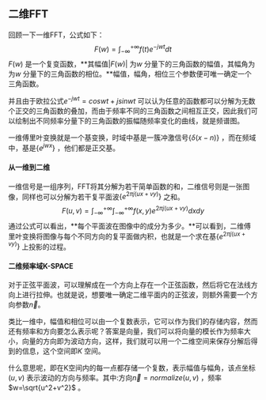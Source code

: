 ## 二维FFT

回顾一下一维FFT，公式如下：
$$
F(w)=\int _{-\infty} ^{+\infty} f(t)e^{-jwt}dt
$$
$F(w)$ 是一个复变函数，**其幅值$|F(w)|$ 为$w$ 分量下的三角函数的幅值，其幅角为 为$w$ 分量下的三角函数的相位。**幅值，幅角，相位三个参数便可唯一确定一个三角函数。

并且由于欧拉公式$e^{-jwt}=coswt+jsinwt$ 可以认为任意的函数都可以分解为无数个正交的三角函数的叠加，而由于频率不同的三角函数之间相互正交，因此我们可以绘制出不同频率分量下的三角函数的振幅随频率变化的曲线，就是频谱图。

一维傅里叶变换就是一个基变换，时域中基是一簇冲激信号$\{\delta (x-n)\}$ ，而在频域中，基是$\{e^{jwx}\}$ ，他们都是正交基。



#### 从一维到二维

一维信号是一组序列，FFT将其分解为若干简单函数的和，二维信号则是一张图像，同样也可以分解为若干复平面波$\{e^{2\pi j(ux+vy)}\}$ 之和。
$$
F(u,v)=\int _{-\infty} ^{+\infty} \int _{-\infty} ^{+\infty} f(x,y)e^{2\pi j(ux+vy)}dxdy
$$
通过公式可以看出，**每个平面波在图像中的成分为多少。**可以看到，二维傅里叶变换将图像与每个不同方向的复平面做内积，也就是一个求在基$\{e^{2\pi j(ux+vy)}\}$ 上投影的过程。

#### 二维频率域K-SPACE

对于正弦平面波，可以理解成在一个方向上存在一个正弦函数，然后将它在法线方向上进行拉伸。也就是说，想要唯一确定二维平面内的正弦波，则额外需要一个方向参数$\vec{n}$。

类比一维中，幅值和相位可以由一个复数表示，它可以作为我们的存储内容，然而还有频率和方向要怎么表示呢？答案是向量，我们可以将向量的模长作为频率大小，向量的方向即为波动方向，这样，我们就可以用一个二维空间来保存分解后得到的信息，这个空间即$K$ 空间。

什么意思呢，即在K空间内的每一点都存储一个复数，表示幅值与幅角，该点坐标$(u,v)$ 表示波动的方向与频率。其中:方向$\vec{n}=normalize(u,v)$ ，频率$w=\sqrt{u^2+v^2}$ 。

